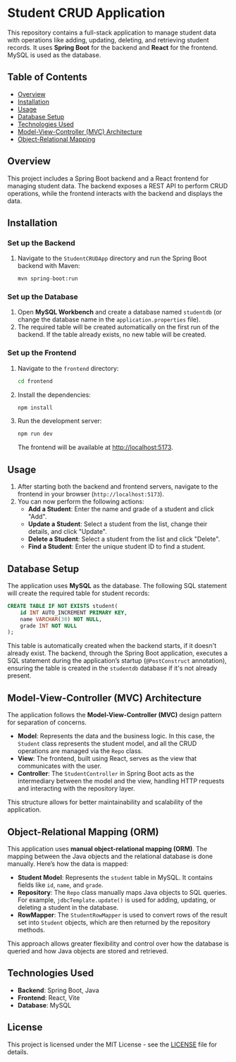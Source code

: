# Student CRUD Application

This repository contains a full-stack application to manage student data with operations like adding, updating, deleting, and retrieving student records. It uses **Spring Boot** for the backend and **React** for the frontend. MySQL is used as the database.

## Table of Contents

- [Overview](#overview)
- [Installation](#installation)
- [Usage](#usage)
- [Database Setup](#database-setup)
- [Technologies Used](#technologies-used)
- [Model-View-Controller (MVC) Architecture](#mvc-architecture)
- [Object-Relational Mapping](#object-relational-mapping)

## Overview

This project includes a Spring Boot backend and a React frontend for managing student data. The backend exposes a REST API to perform CRUD operations, while the frontend interacts with the backend and displays the data.

## Installation

### Set up the Backend

1. Navigate to the `StudentCRUDApp` directory and run the Spring Boot backend with Maven:
   ```bash
   mvn spring-boot:run
   ```

### Set up the Database

1. Open **MySQL Workbench** and create a database named `studentdb` (or change the database name in the `application.properties` file).
2. The required table will be created automatically on the first run of the backend. If the table already exists, no new table will be created.

### Set up the Frontend

1. Navigate to the `frontend` directory:
   ```bash
   cd frontend
   ```

2. Install the dependencies:
   ```bash
   npm install
   ```

3. Run the development server:
   ```bash
   npm run dev
   ```

   The frontend will be available at [http://localhost:5173](http://localhost:5173).

## Usage

1. After starting both the backend and frontend servers, navigate to the frontend in your browser (`http://localhost:5173`).
2. You can now perform the following actions:
   - **Add a Student**: Enter the name and grade of a student and click "Add".
   - **Update a Student**: Select a student from the list, change their details, and click "Update".
   - **Delete a Student**: Select a student from the list and click "Delete".
   - **Find a Student**: Enter the unique student ID to find a student.

## Database Setup

The application uses **MySQL** as the database. The following SQL statement will create the required table for student records:

```sql
CREATE TABLE IF NOT EXISTS student(
    id INT AUTO_INCREMENT PRIMARY KEY, 
    name VARCHAR(30) NOT NULL,
    grade INT NOT NULL
);
```

This table is automatically created when the backend starts, if it doesn't already exist. The backend, through the Spring Boot application, executes a SQL statement during the application’s startup (`@PostConstruct` annotation), ensuring the table is created in the `studentdb` database if it's not already present.

## Model-View-Controller (MVC) Architecture

The application follows the **Model-View-Controller (MVC)** design pattern for separation of concerns.

- **Model**: Represents the data and the business logic. In this case, the `Student` class represents the student model, and all the CRUD operations are managed via the `Repo` class.
- **View**: The frontend, built using React, serves as the view that communicates with the user.
- **Controller**: The `StudentController` in Spring Boot acts as the intermediary between the model and the view, handling HTTP requests and interacting with the repository layer.

This structure allows for better maintainability and scalability of the application.

## Object-Relational Mapping (ORM)

This application uses **manual object-relational mapping (ORM)**. The mapping between the Java objects and the relational database is done manually. Here’s how the data is mapped:

- **Student Model**: Represents the `student` table in MySQL. It contains fields like `id`, `name`, and `grade`.
- **Repository**: The `Repo` class manually maps Java objects to SQL queries. For example, `jdbcTemplate.update()` is used for adding, updating, or deleting a student in the database.
- **RowMapper**: The `StudentRowMapper` is used to convert rows of the result set into `Student` objects, which are then returned by the repository methods.

This approach allows greater flexibility and control over how the database is queried and how Java objects are stored and retrieved.

## Technologies Used

- **Backend**: Spring Boot, Java
- **Frontend**: React, Vite
- **Database**: MySQL

## License

This project is licensed under the MIT License - see the [LICENSE](LICENSE) file for details.
